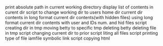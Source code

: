 print absolute path in current working directory
display list of contents in curent dir
script to change working dir to users home dir
current dir contents in long format
current dir contents(with hidden files) using long format
current dir contents with user and IDs num. and hid files
script creating dir in tmp
moving betty to specific tmp
deleting betty
deleting file in tmp
script changing current dir to prior
script liting all files
script printing type of file iamfile
symbolic link
script copying html
